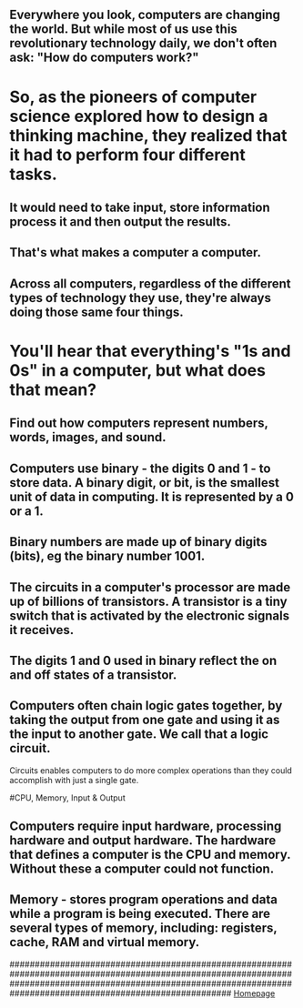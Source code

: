 ## Everywhere you look, computers are changing the world. But while most of us use this revolutionary technology daily, we don't often ask: **"How do computers work?"**

# So, as  the pioneers of computer science explored how to design a thinking machine, they realized that it had to perform four different tasks.

## It would need to take input, store information process it and then output the results.  

## That's what makes a computer a computer.

## Across all computers, regardless of the different types of technology they use, they're always doing those same four things.



# You'll hear that everything's "1s and 0s" in a computer, but what does that mean? 

## Find out how computers represent numbers, words, images, and sound.

## Computers use binary - the digits 0 and 1 - to store data. A binary digit, or bit, is the smallest unit of data in computing. It is represented by a 0 or a 1. 
## Binary numbers are made up of binary digits (bits), eg the binary number 1001.

## The circuits in a computer's processor are made up of billions of transistors. A transistor is a tiny switch that is activated by the electronic signals it receives. 
## The digits 1 and 0 used in binary reflect the on and off states of a transistor.

## Computers often chain logic gates together, by taking the output from one gate and using it as the input to another gate. We call that a logic circuit.
Circuits enables computers to do more complex operations than they could accomplish with just a single gate.

#CPU, Memory, Input & Output
## Computers require input hardware, processing hardware and output hardware. The hardware that defines a computer is the CPU and memory. Without these a computer could not function.
 ## Memory - stores program operations and data while a program is being executed. There are several types of memory, including: registers, cache, RAM and virtual memory.
 
#################################################################################################################################################################################################################### [Homepage](https://majida-hatamleh.github.io/reading-notes.html)
